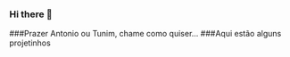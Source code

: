 ### Hi there 👋

###Prazer Antonio ou Tunim, chame como quiser...
###Aqui estão alguns projetinhos



